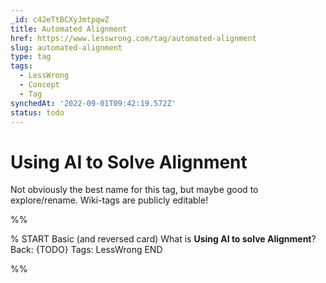 ```yaml
---
_id: c42eTtBCXyJmtpqwZ
title: Automated Alignment
href: https://www.lesswrong.com/tag/automated-alignment
slug: automated-alignment
type: tag
tags:
  - LessWrong
  - Concept
  - Tag
synchedAt: '2022-09-01T09:42:19.572Z'
status: todo
---
```


# Using AI to Solve Alignment

Not obviously the best name for this tag, but maybe good to explore/rename. Wiki-tags are publicly editable!


%%

% START
Basic (and reversed card)
What is **Using AI to solve Alignment**?
Back: {TODO}
Tags: LessWrong
END

%%
	
